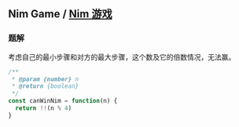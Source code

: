 ## Nim Game / [Nim 游戏](https://leetcode-cn.com/problems/nim-game/)

### 题解
考虑自己的最小步骤和对方的最大步骤，这个数及它的倍数情况，无法赢。

```js
/**
 * @param {number} n
 * @return {boolean}
 */
const canWinNim = function(n) {
  return !!(n % 4)
}
```